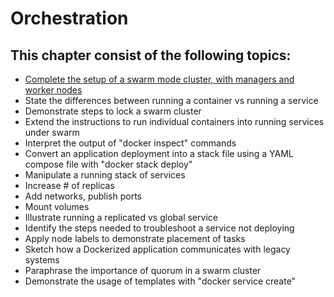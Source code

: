 # Orchestration

## This chapter consist of the following topics:
- [Complete the setup of a swarm mode cluster, with managers and worker nodes](./orchestration/setup-swarm.md) <br>
- State the differences between running a container vs running a service <br>
- Demonstrate steps to lock a swarm cluster <br>
- Extend the instructions to run individual containers into running services under swarm <br>
- Interpret the output of "docker inspect" commands <br>
- Convert an application deployment into a stack file using a YAML compose file with "docker stack deploy" <br>
- Manipulate a running stack of services <br>
- Increase # of replicas <br>
- Add networks, publish ports <br>
- Mount volumes <br>
- Illustrate running a replicated vs global service <br>
- Identify the steps needed to troubleshoot a service not deploying <br>
- Apply node labels to demonstrate placement of tasks <br>
- Sketch how a Dockerized application communicates with legacy systems <br>
- Paraphrase the importance of quorum in a swarm cluster <br>
- Demonstrate the usage of templates with "docker service create"
